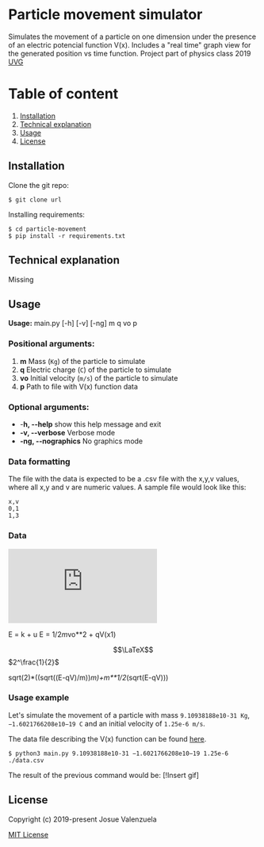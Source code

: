 # Particle movement simulator

Simulates the movement of a particle on one dimension under the presence of an electric potencial function V(x). Includes a "real time" graph view for the generated position vs time function. Project part of physics class 2019 [UVG](https://uvg.ed.gt)

# Table of content
1. [Installation](#Installation)
1. [Technical explanation](#Technical-explanation)
1. [Usage](#Usage)
1. [License](#License)

## Installation

Clone the git repo:

```
$ git clone url
```

Installing requirements:

```
$ cd particle-movement
$ pip install -r requirements.txt
```
## Technical explanation
Missing

## Usage

**Usage:** main.py [-h] [-v] [-ng] m q vo p

### Positional arguments:
 1. **m** Mass (`Kg`) of the particle to simulate
 1. **q** Electric charge (`C`) of the particle to simulate
 1. **vo** Initial velocity (`m/s`) of the particle to simulate
 1. **p** Path to file with V(x) function data

### Optional arguments:
  * -**h, --help** show this help message and exit
  * **-v, --verbose** Verbose mode
  * **-ng, --nographics** No graphics mode

### Data formatting

The file with the data is expected to be a .csv file with the x,y,v values, where all x,y and v are numeric values. A sample file would look like this:
```
x,v
0,1
1,3
```

### Data
![equation](http://www.sciweavers.org/tex2img.php?eq=1%2Bsin%28mc%5E2%29&bc=White&fc=Black&im=jpg&fs=12&ff=arev&edit=)

E = k + u
E = 1/2*m*vo**2 + qV(x1)

$$\LaTeX$$
$2^\frac{1}{2}$


sqrt(2)*((sqrt((E-qV)/m))*m)+m**1/2*(sqrt(E-qV)))

### Usage example

Let's simulate the movement of a particle with mass `9.10938188e10-31 Kg`, `−1.6021766208e10−19 C` and an initial velocity of `1.25e-6 m/s`.

The data file describing the V(x) function can be found [here](url).

```
$ python3 main.py 9.10938188e10-31 −1.6021766208e10−19 1.25e-6 ./data.csv
```

The result of the previous command would be:
[!Insert gif]

## License
Copyright (c) 2019-present Josue Valenzuela

[MIT License](http://en.wikipedia.org/wiki/MIT_License)
